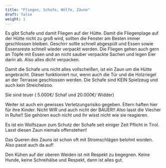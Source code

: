 ```yaml
---
title: "Fliegen, Schafe, Wölfe, Zäune"
draft: false
weight: 1
---
```


Es gibt Schafe und damit Fliegen auf der Hütte. Damit die Fliegenplage auf der Hütte nicht zu groß wird, sollten die Fenster am Besten immer geschlossen bleiben. Geschirr sollte schnell abgespült und Essen sowie Essensreste schnell wieder verpackt werden. Die Fliegen gehen auch gern an Töpfe mit Essen und an nicht sauber verpackte Sachen und legen Eier darin ab. Also alles dicht verpacken.

Damit die Schafe uns nicht alles vollscheißen, ist ein Zaun um die Hütte angebracht. Dieser funktioniert nur, wenn auch die Tür und die Holzriegel an der Terrasse geschlossen werden. Die Schafe sind KEIN Spielzeug und auch kein Streichelzoo. 

Sie sind teuer ( 5.000€/ Schaf und 20.000€/ Widder)

Weiter ist auch ein gewisses Verletzungsrisiko gegeben. Eltern haften hier für ihre Kinder. Nicht WIR und auch nicht der BAUER!! Also lasst die Viecher in Ruhe!! Sie gehören euch nicht und ihr wisst nicht wie sie reagieren.

Es ist ein Wolfszaun zum Schutz der Schafe seit einiger Zeit Pflicht in Tirol. Lasst diesen Zaun niemals offenstehen!

Das Queren des Zauns ist schon oft mit Stromschlägen belohnt worden. Also passt auch da auf!

Den Kühen auf der oberen Weiden ist mit Respekt zu begegnen. Keine Hunde, keine Schreihälse und Respekt, dann ist alles gut.



